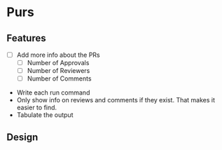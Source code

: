 # Purs


## Features

- [ ] Add more info about the PRs
  - [ ] Number of Approvals
  - [ ] Number of Reviewers
  - [ ] Number of Comments
- Write each run command
- Only show info on reviews and comments if they exist. That makes it easier to find.
- Tabulate the output

## Design
